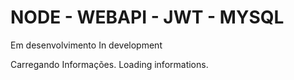 # NODE - WEBAPI - JWT - MYSQL

Em desenvolvimento
In development

Carregando Informações.
Loading informations.